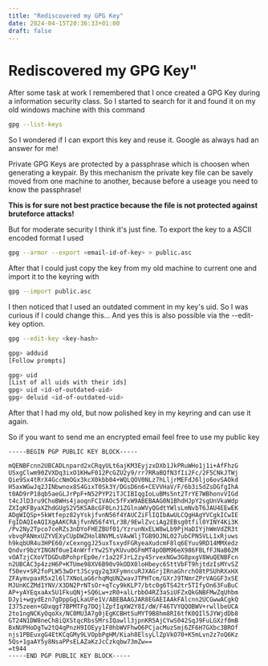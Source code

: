 ```yaml
---
title: "Rediscovered my GPG Key"
date: 2024-04-15T20:36:33+01:00
draft: false
---
```


# Rediscovered my GPG Key"

After some task at work I remembered that I once created a GPG Key during a information security class.
So I started to search for it and found it on my old windows machine with this command

```bash
gpg --list-keys
```

So I wondered if I can export this key and reuse it. Google as always had an answer for me!

Private GPG Keys are protected by a passphrase which is choosen when generating a keypair. By this mechanism
the private key file can be savely moved from one machine to another, because before a useage you need to know the
passphrase!

**This is for sure not best practice because the file is not protected against bruteforce attacks!**

But for moderate security I think it's just fine. To export the key to a ASCII encoded format I used

```bash
gpg --armor --export <email-id-of-key> > public.asc
```

After that I could just copy the key from my old machine to current one and import it to the keyring with

```bash
gpg --import public.asc
```

I then noticed that I used an outdated comment in my key's uid. So I was curious if I could change this...
And yes this is also possible via the --edit-key option.

```bash
gpg --edit-key <key-hash>

gpg> adduid
[Follow prompts]

gpg> uid
[List of all uids with their ids]
gpg> uid <id-of-outdated-uid>
gpg> deluid <id-of-outdated-uid>
```

After that I had my old, but now polished key in my keyring and can use it again.

So if you want to send me an encrypted email feel free to use my public key

```
-----BEGIN PGP PUBLIC KEY BLOCK-----

mQENBFcnn2UBCADLnpard2xCRqyULt6ajKM3EyjzxDXb1JkPRuWHo1j1i+AfFhzG
USxgClwm90ZVXDq3ixO1KHwF012PcGZU2y9/rr7RRaBQfN3fIi2Fc/2F5CNkJTWj
Qie9Sx4tRrX4GccNmOGx3kcX0kbb04+WQLQOV0NLz7hLljrMEFdJ6ljo6ovSAOkd
H5axWGwJq2JINbwnox8S4GixT0Sk3Y/DGsD6n6+CEVVHaV/F/6b3i5dZsDGfgIhA
t0AD9rP18qb5aeGLJrPpF+N52PYP2iTJCIBIqgIoLuBMs5nt2TrYE7WBhonvVIGd
t4cJlD3ru9ChoBWHs4jaoqnFCIVAOc5fFxW9ABEBAAG0N1BhdHJpY2sgUnVkaWdp
ZXIgKFByaXZhdGUgS2V5KSA8cGF0LnJ1ZGlnaWVyQGdtYWlsLmNvbT6JAU4EEwEK
ADgWIQSp+5kWtfepz82yYskjfvnN56f4YAUCZiFlIQIbAwULCQgHAgYVCgkICwIE
FgIDAQIeAQIXgAAKCRAjfvnN56f4YLr3B/9EwlZvciAg2EBsg0tfil0YINY4Ki3K
/Pv2Ny2Tpco7ceRZs3nDYoFHEZBUf01/YzrunNxELW8wLb9PjHaDIYjhWmVdZR3t
vbvqPANmxUZYVEXyCUpDWZHol8NVMLsVAwWljTGB9OJNL027ubCPN5VLL1xRjuws
h9kqbUR4u3HPE60/xCexnggJ25uxTsxydFGRyeaXudcmF8lq6EYuu9RD14MMXedz
Qndvr9bzYINGNf0ueI4nWrfrYw2SYyKUvu0GFmMT4pOBM96eX986FBLfFJNaB62M
vOATzjCXoVTDGDuBPohprEp0e/r1a22FJrL2zy45rvexNGw3G8pxgV8WuQENBFcn
n2UBCAC3p4zzH6P+KTUme98XV6B90v9kODX0loHbeyc6SttVbFT9hjtdzIsMYvSZ
f50ev+SR2foPLW53wDrtJScyqy2q3XFymncuRJXAGrjIRnaGhrchO8tPSUhRXxHX
ZFAymvpaxR5x2l6l7XNoLaG6rhqMqUN2wavJTPHTcm/GXrJ9TNmrZPrVAGGF3xSE
MJUnKCZMd1YNV/X3DN2PrNTsOr+qTcy9kKLP7/btc0g6TS42tr5TIfyOn63FuBuC
AP+yAYEqxaAx5U1FkuQNj+SQ6Lw+zR0+alLrbbO4RZ3aSiUFZxQkGNBFMwZqUhbm
DJyi+wgydEzn7gDppGgLkaUFe1V/ABEBAAGJAR8EGAEIAAkFAlcnn2UCGwwACgkQ
I375zeen+GDxqgf7BPMTFg7DQjlZpfIqXW2Y8I/dW/F46TVYQQOBWV+rwllbeUCA
2to1ngNCKyOqoXx/NC0MU3A7g0jEgKCBHtSuMYT9B8hm8RI6tfK0QIl5JYWjdDb8
GT24N1DW8neCh8iQXStqcRbsSMrsIQawll3jpnKR5AjCYwS042SqJ9FuLGXzf0mB
BxNUPHoDgTw2tQ4qPnzH9IOEyy1F0hbWVFhwO6PCjacMuzSmj6ZF6H7GXbc3BROf
njs1PBEuxgG4EtKCqGMy9LVOpbPgHM/Kiah8ElsyLlZpVkO70+K5mLvn2z7oQ6Kz
5Qs+1gaAY5y8NsaPPsELAZaKzJcCzkqbw73mZw==
=t944
-----END PGP PUBLIC KEY BLOCK-----
```
